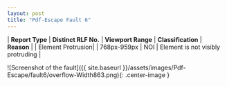 ```yaml
---
layout: post
title: "Pdf-Escape Fault 6"
---
```

| **Report Type** | **Distinct RLF No.** | **Viewport Range** | **Classification** | **Reason** |
| Element Protrusion|  | 768px-959px | NOI | Element is not visibly protruding | 

![Screenshot of the fault]({{ site.baseurl }}/assets/images/Pdf-Escape/fault6/overflow-Width863.png){: .center-image }